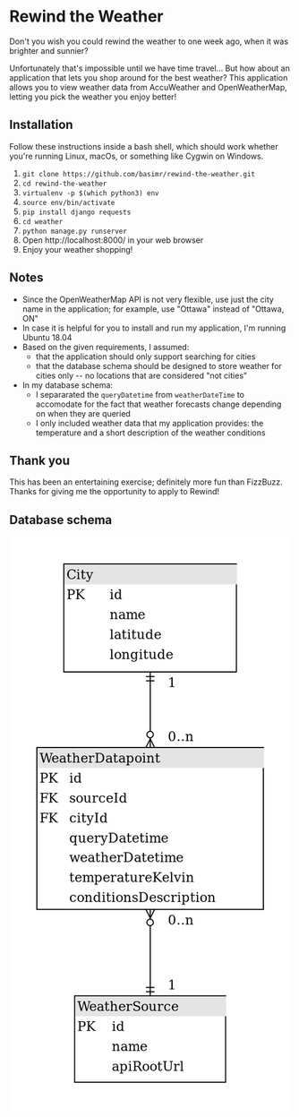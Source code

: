 # Rewind the Weather

Don't you wish you could rewind the weather to one week ago, when it was brighter and sunnier?

Unfortunately that's impossible until we have time travel... But how about an application that lets you shop around for the best weather? This application allows you to view weather data from AccuWeather and OpenWeatherMap, letting you pick the weather you enjoy better!

## Installation

Follow these instructions inside a bash shell, which should work whether you're running Linux, macOs, or something like Cygwin on Windows.

1. `git clone https://github.com/basimr/rewind-the-weather.git`
2. `cd rewind-the-weather`
3. `virtualenv -p $(which python3) env`
4. `source env/bin/activate`
5. `pip install django requests`
6. `cd weather`
7. `python manage.py runserver`
8. Open http://localhost:8000/ in your web browser
9. Enjoy your weather shopping!

## Notes

* Since the OpenWeatherMap API is not very flexible, use just the city name in the application; for example, use "Ottawa" instead of "Ottawa, ON"  
* In case it is helpful for you to install and run my application, I'm running Ubuntu 18.04
* Based on the given requirements, I assumed:
  * that the application should only support searching for cities
  * that the database schema should be designed to store weather for cities only -- no locations that are considered "not cities"
* In my database schema:
  * I separarated the `queryDatetime` from `weatherDateTime` to accomodate for the fact that weather forecasts change depending on when they are queried
  * I only included weather data that my application provides: the temperature and a short description of the weather conditions

## Thank you

This has been an entertaining exercise; definitely more fun than FizzBuzz. Thanks for giving me the opportunity to apply to Rewind!

## Database schema

![database-schema-diagram](https://github.com/basimr/rewind-the-weather/blob/master/database-schema.png)
